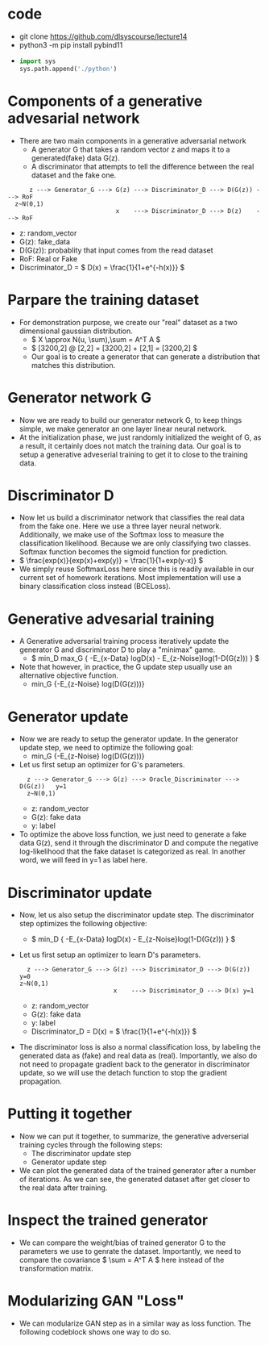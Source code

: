 # code
- git clone https://github.com/dlsyscourse/lecture14
- python3 -m pip install pybind11
- 
  ```python
  import sys
  sys.path.append('./python')
  ```

# Components of a generative advesarial network
- There are two main components in a generative adversarial network
  - A generator G that takes a random vector z and maps it to a generated(fake) data G(z).
  - A discriminator that attempts to tell the difference between the real dataset and the fake one.
```
      z ---> Generator_G ---> G(z) ---> Discriminator_D ---> D(G(z)) ---> RoF
  z~N(0,1)    
                              x    ---> Discriminator_D ---> D(z)    ---> RoF
```
  - z: random_vector
  - G(z): fake_data
  - D(G(z)): probablity that input comes from the read dataset
  - RoF: Real or Fake
  - Discriminator_D = $ D(x) = \frac{1}{1+e^{-h(x)}} $


# Parpare the training dataset
- For demonstration purpose, we create our "real" dataset as a two dimensional gaussian distribution.
  - $ X \approx N(u, \sum),\sum = A^T A $
  - $ [3200,2] @ [2,2] = [3200,2] + [2,1] = [3200,2] $
  - Our goal is to create a generator that can generate a distribution that matches this distribution.

# Generator network G
- Now we are ready to build our generator network G, to keep things simple, we make generator an one layer linear neural network.
- At the initialization phase, we just randomly initialized the weight of G, as a result, it certainly does not match the training data. Our goal is to setup a generative adveserial training to get it to close to the training data.

# Discriminator D
- Now let us build a discriminator network  that classifies the real data from the fake one. Here we use a three layer neural network. Additionally, we make use of the Softmax loss to measure the classification likelihood. Because we are only classifying two classes. Softmax function becomes the sigmoid function for prediction.
- $ \frac{exp(x)}{exp(x)+exp(y)} = \frac{1}{1+exp(y-x)} $
- We simply reuse SoftmaxLoss here since this is readily available in our current set of homework iterations. Most implementation will use a binary classification closs instead (BCELoss).
  
# Generative advesarial training
- A Generative adversarial training process iteratively update the generator G and discriminator D to play a "minimax" game.
  - $ min_D max_G \{ -E_{x-Data} logD(x) - E_{z-Noise}log(1-D(G(z))) \} $
- Note that however, in practice, the G update step usually use an alternative objective function.
  - min_G {-E_{z-Noise} log(D(G(z)))}

# Generator update
- Now we are ready to setup the generator update. In the generator update step, we need to optimize the following goal:
  - min_G {-E_{z-Noise} log(D(G(z)))}
- Let us first setup an optimizer for G's parameters.
  ```
    z ---> Generator_G ---> G(z) ---> Oracle_Discriminator ---> D(G(z))   y=1
    z~N(0,1)
  ```
    - z: random_vector
    - G(z): fake data
    - y: label
- To optimize the above loss function, we just need to generate a fake data G(z), send it through the discriminator D and compute the negative log-likelihood that the fake dataset is categorized as real. In another word, we will feed in y=1 as label here.

# Discriminator update
- Now, let us also setup the discriminator update step. The discriminator step optimizes the following objective:
  - $ min_D \{ -E_{x-Data} logD(x) - E_{z-Noise}log(1-D(G(z))) \} $
- Let us first setup an optimizer to learn D's parameters.
  ```
    z ---> Generator_G ---> G(z) ---> Discriminator_D ---> D(G(z)) y=0
  z~N(0,1)    
                            x    ---> Discriminator_D ---> D(x) y=1
  ```
    - z: random_vector
    - G(z): fake data
    - y: label
    - Discriminator_D = D(x) = $ \frac{1}{1+e^{-h(x)}} $

- The discriminator loss is also a normal classification loss, by labeling the generated data as (fake) and real data as (real). Importantly, we also do not need to propagate gradient back to the generator in discriminator update, so we will use the detach function to stop the gradient propagation.

# Putting it together
- Now we can put it together, to summarize, the generative adverserial training cycles through the following steps:
  - The discriminator update step
  - Generator update step
- We can plot the generated data of the trained generator after a number of iterations. As we can see, the generated dataset  after get closer to the real data after training.

# Inspect the trained generator
- We can compare the weight/bias of trained generator G to the parameters we use to genrate the dataset. Importantly, we need to compare the covariance $ \sum = A^T A $ here instead of the transformation matrix.

# Modularizing GAN "Loss"
- We can modularize GAN step as in a similar way as loss function. The following codeblock shows one way to do so.